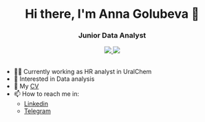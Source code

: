 <h1 align="center">Hi there, I'm Anna Golubeva</a> 
👋 </h1>
<h3 align="center"> Junior Data Analyst </h3>
<div id='socials' align="center">
  <a href="linkedid-url">
    <img src="https://img.shields.io/badge/LinkedIn-blue?style=for-the-badge&logo=linkedin&logoColor=white"/>
  </a>
  <a href="telegram-url">
    <img src="https://img.shields.io/badge/Telegram-blue?style=for-the-badge&logo=telegram&logoColor=white"/>
  </a>
 </div> <br/> 
      
- 👩‍💻 Currently working as HR analyst in UralChem
- 🌱 Interested in Data analysis
- 📄 My [CV](https://drive.google.com/file/d/1kdj9fdUr1m2vitg5mX-vL_X4ZvTslnED/view?usp=drivesdk)
- 📫 How to reach me in:
  - [Linkedin](https://www.linkedin.com/in/anna-golubeva-846061238/)
  - [Telegram](https://www.telegram.me/a_golubeva)

